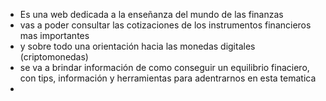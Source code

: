 * Es una web dedicada a la enseñanza del mundo de las finanzas
* vas a poder consultar las cotizaciones de los instrumentos financieros mas importantes 
* y sobre todo una orientación hacia las monedas digitales (criptomonedas)
* se va a brindar información de como conseguir un equilibrio finaciero, con tips, información y herramientas para adentrarnos en esta tematica
*  